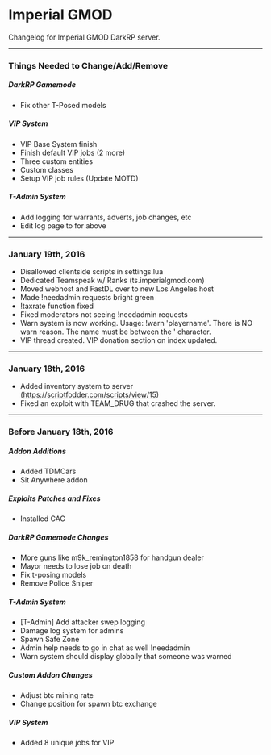 # Imperial GMOD

Changelog for Imperial GMOD DarkRP server.

---

### Things Needed to Change/Add/Remove

##### DarkRP Gamemode
* Fix other T-Posed models

##### VIP System
* VIP Base System finish
* Finish default VIP jobs (2 more)
* Three custom entities
* Custom classes 
* Setup VIP job rules (Update MOTD)

##### T-Admin System
* Add logging for warrants, adverts, job changes, etc
* Edit log page to for above

---

### January 19th, 2016
* Disallowed clientside scripts in settings.lua
* Dedicated Teamspeak w/ Ranks (ts.imperialgmod.com)
* Moved webhost and FastDL over to new Los Angeles host
* Made !needadmin requests bright green
* !taxrate function fixed
* Fixed moderators not seeing !needadmin requests
* Warn system is now working. Usage: !warn 'playername'. There is NO warn reason. The name must be between the ' character.
* VIP thread created. VIP donation section on index updated.

---

### January 18th, 2016
* Added inventory system to server (https://scriptfodder.com/scripts/view/15)
* Fixed an exploit with TEAM_DRUG that crashed the server.

---

### Before January 18th, 2016

##### Addon Additions
* Added TDMCars
* Sit Anywhere addon

##### Exploits Patches and Fixes
* Installed CAC

##### DarkRP Gamemode Changes
* More guns like m9k_remington1858 for handgun dealer
* Mayor needs to lose job on death
* Fix t-posing models
* Remove Police Sniper
 
##### T-Admin System
* [T-Admin] Add attacker swep logging
* Damage log system for admins
* Spawn Safe Zone
* Admin help needs to go in chat as well !needadmin
* Warn system should display globally that someone was warned

##### Custom Addon Changes
* Adjust btc mining rate
* Change position for spawn btc exchange

##### VIP System
* Added 8 unique jobs for VIP
